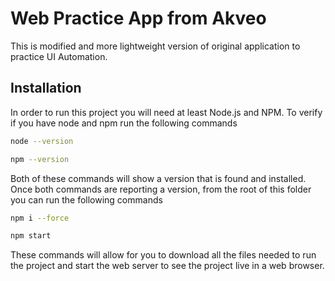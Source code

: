 # Web Practice App from Akveo

This is modified and more lightweight version of original application to practice UI Automation.

## Installation

In order to run this project you will need at least Node.js and NPM.
To verify if you have node and npm run the following commands

```bash
node --version
```

```bash
npm --version
```

Both of these commands will show a version that is found and installed.
Once both commands are reporting a version, from the root of this folder you can run the following commands

```bash
npm i --force
```

```bash
npm start
```

These commands will allow for you to download all the files needed to run the project and start the web server to see the project live in a web browser.
